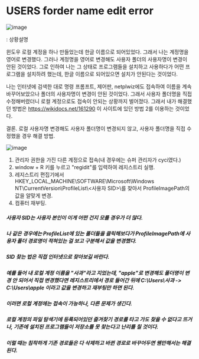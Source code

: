 # USERS forder name edit error

![image](https://github.com/sarimiro56/Error_Resolution_Notepad/assets/128454837/a3f05635-afb7-4955-b0de-81c3a7738fa8)

:   상황설명

윈도우 로컬 계정을 하나 만들었는데 한글 이름으로 되어있었다. 그래서 나는 계정명을 영어로 변경했다.
그러나 계정명을 영어로 변경해도 사용자 폴더의 사용자명이 변경이 안된 것이었다.
그로 인하여 나는 그 상태로 프로그램들을 설치하고 사용하다가 어떤 프로그램을 설치하려 했는데,
한글 이름으로 되어있으면 설치가 안된다는 것이었다.

나는 인터넷에 검색한 대로 명령 프롬프트, 제어판, netplwiz에도 접속하여 이름을 계속 바꾸어보았으나
폴더의 사용자명이 변경이 안된 것이었다.
그래서 사용자 폴더명을 직접 수정해버렸더니 로컬 계정으로도 접속이 안되는 상황까지 벌어졌다.
그래서 내가 해결했던 방법은 https://wikidocs.net/161290 이 사이트에 있던 방법 2를 이용하는 것이었다.

결론. 로컬 사용자명 변경해도 사용자 폴더명이 변경되지 않고, 사용자 폴더명을 직접 수정했을 경우 해결 방법.

![image](https://github.com/sarimiro56/Error_Resolution_Notepad/assets/128454837/6507b185-f661-4f23-89ae-5d494db02056)

<ol>
    <li>관리자 권한을 가진 다른 계정으로 접속(내 경우에는 슈퍼 관리자가 cyci였다.)</li>
    <li>window + R 키를 누르고 "regidit"를 입력하여 레지스트리 실행.</li>
    <li>레지스트리 편집기에서 HKEY_LOCAL_MACHINE\SOFTWARE\Microsoft\Windows NT\CurrentVersion\ProfileList\<사용자 SID>\를 찾아서 ProfileImagePath의 값을 알맞게 변경.</li>
    <li>컴퓨터 재부팅.</li>
</ol>

##### 사용자 SID는 사용자 본인이 이게 어떤 건지 모를 경우가 더 많다.
##### 나 같은 경우에는 ProfileList에 있는 폴더들을 클릭해보다가 ProfileImagePath에 사용자 폴더 경로명이 적혀있는 걸 보고 구분해서 값을 변경했다.
##### SID 찾는 법은 직접 인터넷으로 찾아보길 바란다.

##### 예를 들어 내 로컬 계정 이름을 "사과"라고 지었는데, "apple"로 변경해도 폴더명이 변경 안 되어서 직접 변경했다면 레지스트리에서 경로 들어간 뒤에 C:\Users\사과 -> C:\Users\apple 이라고 값을 변경하고 재부팅만 하면 된다.

##### 이러면 로컬 계정에는 접속이 가능하나, 다른 문제가 생긴다.
##### 로컬 계정의 파일 탐색기에 등록되어있던 즐겨찾기 경로를 타고 가도 찾을 수 없다고 뜨거나, 기존에 설치된 프로그램들이 저장소를 못 찾는다고 난리를 칠 것이다.
##### 이럴 때는 침착하게 기존 경로들은 다 삭제하고 바뀐 경로로 바꾸어두면 웬만해서는 해결된다.
